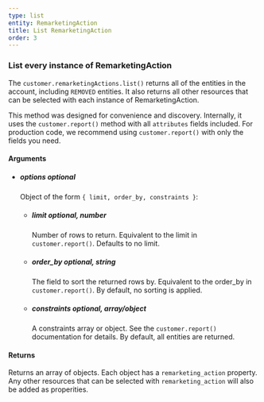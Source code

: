```yaml
---
type: list
entity: RemarketingAction 
title: List RemarketingAction 
order: 3
---
```


### List every instance of RemarketingAction 


The `customer.remarketingActions.list()` returns all of the entities in the account, including `REMOVED` entities. It also returns all other resources that can be selected with each instance of RemarketingAction.

This method was designed for convenience and discovery. Internally, it uses the `customer.report()` method with all `attributes` fields included. For production code, we recommend using `customer.report()` with only the fields you need.


#### Arguments

- ##### options *optional*
    Object of the form `{ limit, order_by, constraints }`:
    - ##### limit *optional, number*
        Number of rows to return. Equivalent to the limit in `customer.report()`. Defaults to no limit.
    - ##### order_by *optional, string*
        The field to sort the returned rows by. Equivalent to the order_by in `customer.report()`. By default, no sorting is applied.
    - ##### constraints *optional, array/object*
        A constraints array or object. See the `customer.report()` documentation for details. By default, all entities are returned.


#### Returns

Returns an array of objects.
Each object has a `remarketing_action` property. Any other resources that can be selected with `remarketing_action` will also be added as properities.

